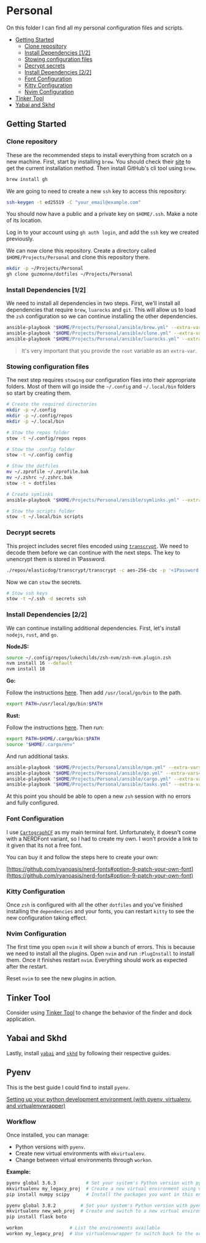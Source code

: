 # Personal

On this folder I can find all my personal configuration files and scripts.

- [Getting Started](#getting-started)
  - [Clone repository](#clone-repository)
  - [Install Dependencies [1/2]](#install-dependencies-[1/2])
  - [Stowing configuration files](#stowing-configuration-files)
  - [Decrypt secrets](#decrypt-secrets)
  - [Install Dependencies [2/2]](#install-dependencies-[2/2])
  - [Font Configuration](#font-configuration)
  - [Kitty Configuration](#kitty-configuration)
  - [Nvim Configuration](#nvim-configuration)
- [Tinker Tool](#tinker-tool)
- [Yabai and Skhd](#yabai-and-skhd)

## Getting Started

### Clone repository

These are the recommended steps to install everything from scratch on a new machine. First, start by
installing `brew`. You should check their [site](https://brew.sh/) to get the current installation
method. Then install GitHub's cli tool using `brew`.

```bash
brew install gh
```

We are going to need to create a new `ssh` key to access this repository:

```bash
ssh-keygen -t ed25519 -C "your_email@example.com"
```

You should now have a public and a private key on `$HOME/.ssh`. Make a note of its location.

Log in to your account using `gh auth login`, and add the `ssh` key we created previously.

We can now clone this repository. Create a directory called `$HOME/Projects/Personal` and clone
this repository there.

```bash
mkdir -p ~/Projects/Personal
gh clone guzmonne/dotfiles ~/Projects/Personal
```

### Install Dependencies [1/2]

We need to install all dependencies in two steps. First, we'll install all dependencies that require
`brew`, `luarocks` and `git`. This will allow us to load the `zsh` configuration so we can continue
installing the other dependencies.

```bash
ansible-playbook "$HOME/Projects/Personal/ansible/brew.yml" --extra-vars="root=$HOME/Projects/Personal"
ansible-playbook "$HOME/Projects/Personal/ansible/clone.yml" --extra-vars="root=$HOME/Projects/Personal"
ansible-playbook "$HOME/Projects/Personal/ansible/luarocks.yml" --extra-vars="root=$HOME/Projects/Personal"
```

> It's very important that you provide the `root` variable as an `extra-var`.

### Stowing configuration files

The next step requires `stowing` our configuration files into their appropriate folders. Most of them
will go inside the `~/.config` and `~/.local/bin` folders so start by creating them.

```bash
# Create the required directories
mkdir -p ~/.config
mkdir -p ~/.config/repos
mkdir -p ~/.local/bin

# Stow the repos folder
stow -t ~/.config/repos repos

# Stow the .config folder
stow -t ~/.config config

# Stow the dotfiles
mv ~/.zprofile ~/.zprofile.bak
mv ~/.zshrc ~/.zshrc.bak
stow -t ~ dotfiles

# Create symlinks
ansible-playbook "$HOME/Projects/Personal/ansible/symlinks.yml" --extra-vars="root=$HOME/Projects/Personal"

# Stow the scripts folder
stow -t ~/.local/bin scripts
```

### Decrypt secrets

This project includes secret files encoded using [`transcrypt`](https://github.com/elasticdog/transcrypt).
We need to decode them before we can continue with the next steps. The key to unencrypt them is stored
in 1Password.

```bash
./repos/elasticdog/transcrypt/transcrypt -c aes-256-cbc -p '<1Password secrets password>'
```

Now we can `stow` the secrets.

```bash
# Stow ssh keys
stow -t ~/.ssh -d secrets ssh
```

### Install Dependencies [2/2]

We can continue installing additional dependencies. First, let's install `nodejs`, `rust`, and `go`.

**NodeJS:**

```bash
source ~/.config/repos/lukechilds/zsh-nvm/zsh-nvm.plugin.zsh
nvm install 16 --default
nvm install 18
```

**Go:**

Follow the instructions [here](https://go.dev/doc/install). Then add `/usr/local/go/bin` to the path.

```bash
export PATH=/usr/local/go/bin:$PATH
```

**Rust:**

Follow the instructions [here](https://www.rust-lang.org/tools/install). Then run:

```bash
export PATH=$HOME/.cargo/bin:$PATH
source "$HOME/.cargo/env"
```

And run additional tasks.

```bash
ansible-playbook "$HOME/Projects/Personal/ansible/npm.yml" --extra-vars="root=$HOME/Projects/Personal"
ansible-playbook "$HOME/Projects/Personal/ansible/go.yml" --extra-vars="root=$HOME/Projects/Personal"
ansible-playbook "$HOME/Projects/Personal/ansible/cargo.yml" --extra-vars="root=$HOME/Projects/Personal"
ansible-playbook "$HOME/Projects/Personal/ansible/tasks.yml" --extra-vars="root=$HOME/Projects/Personal"
```

At this point you should be able to open a new `zsh` session with no errors and fully configured.

### Font Configuration

I use [`CartographCF`](https://connary.com/cartograph.html) as my main terminal font. Unfortunately,
it doesn't come with a NERDFont variant, so I had to create my own. I won't provide a link to it
given that its not a free font.

You can buy it and follow the steps here to create your own:

[https://github.com/ryanoasis/nerd-fonts#option-9-patch-your-own-font](https://github.com/ryanoasis/nerd-fonts#option-9-patch-your-own-font)

### Kitty Configuration

Once `zsh` is configured with all the other `dotfiles` and you've finished installing the `dependencies`
and your fonts, you can restart `kitty` to see the new configuration taking effect.

### Nvim Configuration

The first time you open `nvim` it will show a bunch of errors. This is because we need to install
all the plugins. Open `nvim` and run `:PlugInstall` to install them. Once it finishes restart
`nvim`. Everything should work as expected after the restart.

Reset `nvim` to see the new plugins in action.

## Tinker Tool

Consider using [Tinker Tool](http://www.bresink.com/osx/TinkerToolOverview.html) to change the
behavior of the finder and dock application.

## Yabai and Skhd

Lastly, install [`yabai`](https://github.com/koekeishiya/yabai) and
[`skhd`](https://github.com/koekeishiya/skhd) by following their respective guides.

## Pyenv

This is the best guide I could find to install `pyenv`.

[Setting up your python development environment (with pyenv, virtualenv, and virtualenvwrapper)](https://gist.github.com/wronk/a902185f5f8ed018263d828e1027009b)

### Workflow

Once installed, you can manage:

- Python versions with `pyenv`.
- Create new virtual environments with `mkvirtualenv`.
- Change between virtual environments through `workon`.

**Example:**

```bash
pyenv global 3.6.3           # Set your system's Python version with pyenv
mkvirtualenv my_legacy_proj  # Create a new virtual environment using virtualenvwrapper; it'll be tied to Python 3.6.3
pip install numpy scipy      # Install the packages you want in this environment

pyenv global 3.8.2         # Set your system's Python version with pyenv
mkvirtualenv new_web_proj  # Create and switch to a new virtual environment with a newer version of python
pip install flask boto

workon                 # List the environments available
workon my_legacy_proj  # Use virtualenvwrapper to switch back to the original Projects
```
